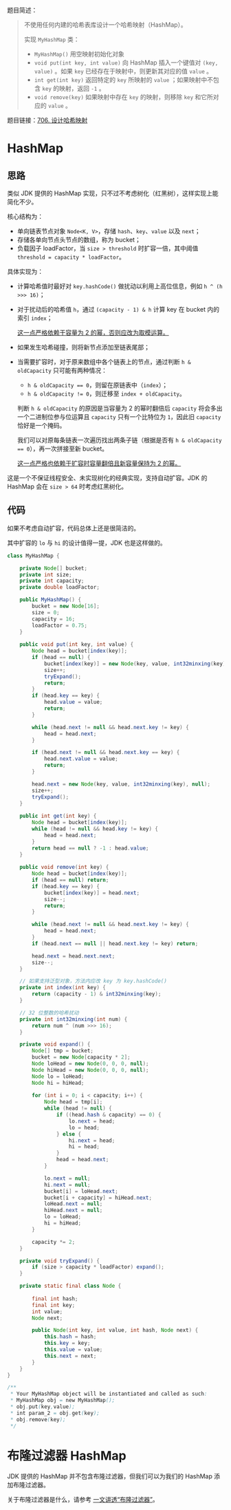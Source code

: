 题目简述：

> 不使用任何内建的哈希表库设计一个哈希映射（HashMap）。
>
> 实现 `MyHashMap` 类：
>
> - `MyHashMap()` 用空映射初始化对象
> - `void put(int key, int value)` 向 HashMap 插入一个键值对 `(key, value)` 。如果 `key` 已经存在于映射中，则更新其对应的值 `value` 。
> - `int get(int key)` 返回特定的 `key` 所映射的 `value` ；如果映射中不包含 `key` 的映射，返回 `-1` 。
> - `void remove(key)` 如果映射中存在 `key` 的映射，则移除 `key` 和它所对应的 `value` 。

题目链接：[706. 设计哈希映射](https://leetcode.cn/problems/design-hashmap/)

# HashMap

## 思路

类似 JDK 提供的 HashMap 实现，只不过不考虑树化（红黑树），这样实现上能简化不少。

核心结构为：

- 单向链表节点对象 `Node<K, V>`，存储 `hash`、`key`、`value` 以及 `next`；
- 存储各单向节点头节点的数组，称为 bucket；
- 负载因子 loadFactor，当 `size > threshold` 时扩容一倍，其中阈值 `threshold = capacity * loadFactor`。

具体实现为：

- 计算哈希值时最好对 `key.hashCode()` 做扰动以利用上高位信息，例如 `h ^ (h >>> 16)`；

- 对于扰动后的哈希值 `h`，通过 `(capacity - 1) & h` 计算 key 在 bucket 内的索引 `index`；

  <u>这一点严格依赖于容量为 2 的幂，否则应改为取模运算。</u>

- 如果发生哈希碰撞，则将新节点添加至链表尾部；

- 当需要扩容时，对于原来数组中各个链表上的节点，通过判断 `h & oldCapacity` 只可能有两种情况：
  - `h & oldCapacity == 0`，则留在原链表中（`index`）；
  - `h & oldCapacity != 0`，则迁移至 `index + oldCapacity`。
  
  判断 `h & oldCapacity` 的原因是当容量为 2 的幂时翻倍后 `capacity` 将会多出一个二进制位参与位运算且 `capacity` 只有一个比特位为 `1`，因此旧 `capacity` 恰好是一个掩码。
  
  我们可以对原每条链表一次遍历找出两条子链（根据是否有 `h & oldCapacity == 0`），再一次拼接至新 bucket。
  
  <u>这一点严格也依赖于扩容时容量翻倍且新容量保持为 2 的幂。</u>

这是一个不保证线程安全、未实现树化的经典实现，支持自动扩容。JDK 的 HashMap 会在 `size > 64` 时考虑红黑树化。

## 代码

如果不考虑自动扩容，代码总体上还是很简洁的。

其中扩容的 `lo` 与 `hi` 的设计值得一提，JDK 也是这样做的。

```java
class MyHashMap {

    private Node[] bucket;
    private int size;
    private int capacity;
    private double loadFactor;

    public MyHashMap() {
        bucket = new Node[16];
        size = 0;
        capacity = 16;
        loadFactor = 0.75;
    }
    
    public void put(int key, int value) {
        Node head = bucket[index(key)];
        if (head == null) {
            bucket[index(key)] = new Node(key, value, int32minxing(key), null);
            size++;
            tryExpand();
            return;
        }
        if (head.key == key) {
            head.value = value;
            return;
        }

        while (head.next != null && head.next.key != key) {
            head = head.next;
        }

        if (head.next != null && head.next.key == key) {
            head.next.value = value;
            return;
        }

        head.next = new Node(key, value, int32minxing(key), null);
        size++;
        tryExpand();
    }
    
    public int get(int key) {
        Node head = bucket[index(key)];
        while (head != null && head.key != key) {
            head = head.next;
        }
        return head == null ? -1 : head.value;
    }
    
    public void remove(int key) {
        Node head = bucket[index(key)];
        if (head == null) return;
        if (head.key == key) {
            bucket[index(key)] = head.next;
            size--;
            return;
        }

        while (head.next != null && head.next.key != key) {
            head = head.next;
        }
        if (head.next == null || head.next.key != key) return;

        head.next = head.next.next;
        size--;
    }

    // 如果支持泛型对象，方法内应改 key 为 key.hashCode()
    private int index(int key) {
        return (capacity - 1) & int32minxing(key);
    }

    // 32 位整数的哈希扰动
    private int int32minxing(int num) {
        return num ^ (num >>> 16);
    }

    private void expand() {
        Node[] tmp = bucket;
        bucket = new Node[capacity * 2];
        Node loHead = new Node(0, 0, 0, null);
        Node hiHead = new Node(0, 0, 0, null);
        Node lo = loHead;
        Node hi = hiHead;
        
        for (int i = 0; i < capacity; i++) {
            Node head = tmp[i];
            while (head != null) {
                if ((head.hash & capacity) == 0) {
                    lo.next = head;
                    lo = head;
                } else {
                    hi.next = head;
                    hi = head;
                }
                head = head.next;
            }

            lo.next = null;
            hi.next = null;
            bucket[i] = loHead.next;
            bucket[i + capacity] = hiHead.next;
            loHead.next = null;
            hiHead.next = null;
            lo = loHead;
            hi = hiHead;
        }

        capacity *= 2;
    }

    private void tryExpand() {
        if (size > capacity * loadFactor) expand();
    }

    private static final class Node {
         
        final int hash;
        final int key;
        int value;
        Node next;

        public Node(int key, int value, int hash, Node next) {
            this.hash = hash;
            this.key = key;
            this.value = value;
            this.next = next;
        }
    }
}

/**
 * Your MyHashMap object will be instantiated and called as such:
 * MyHashMap obj = new MyHashMap();
 * obj.put(key,value);
 * int param_2 = obj.get(key);
 * obj.remove(key);
 */
```

# 布隆过滤器 HashMap

JDK 提供的 HashMap 并不包含布隆过滤器，但我们可以为我们的 HashMap 添加布隆过滤器。

关于布隆过滤器是什么，请参考 [一文讲透“布隆过滤器”](https://cloud.tencent.com/developer/article/1688747)。

